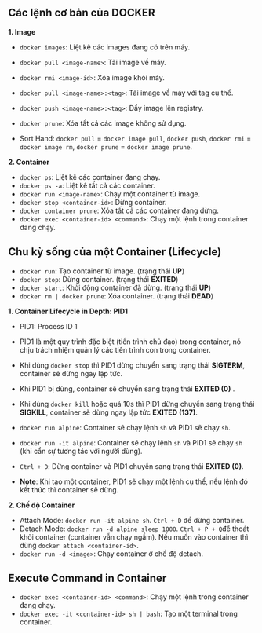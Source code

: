 ## Các lệnh cơ bản của DOCKER

**1. Image**

- `docker images`: Liệt kê các images đang có trên máy.
- `docker pull <image-name>`: Tải image về máy.
- `docker rmi <image-id>`: Xóa image khỏi máy.
- `docker pull <image-name>:<tag>`: Tải image về máy với tag cụ thể.
- `docker push <image-name>:<tag>`: Đẩy image lên registry.
- `docker prune`: Xóa tất cả các image không sử dụng.

- Sort Hand: `docker pull` = `docker image pull`, `docker push`, `docker rmi` = `docker image rm`, `docker prune` = `docker image prune`.

**2. Container**

- `docker ps`: Liệt kê các container đang chạy.
- `docker ps -a`: Liệt kê tất cả các container.
- `docker run <image-name>`: Chạy một container từ image.
- `docker stop <container-id>`: Dừng container.
- `docker container prune`: Xóa tất cả các container đang dừng.
- `docker exec <container-id> <command>`: Chạy một lệnh trong container đang chạy.

## Chu kỳ sống của một Container (Lifecycle)

- `docker run`: Tạo container từ image. (trạng thái **UP**)
- `docker stop`: Dừng container. (trạng thái **EXITED**)
- `docker start`: Khởi động container đã dừng. (trạng thái **UP**)
- `docker rm | docker prune`: Xóa container. (trạng thái **DEAD**)

**1. Container Lifecycle in Depth: PID1**

- PID1: Process ID 1
- PID1 là một quy trình đặc biệt (tiến trình chủ đạo) trong container, nó chịu trách nhiệm quản lý các tiến trình con trong container.
- Khi dùng `docker stop` thì PID1 dừng chuyển sang trạng thái **SIGTERM**, container sẽ dừng ngay lập tức.
- Khi PID1 bị dừng, container sẽ chuyển sang trạng thái **EXITED (0)** .
- Khi dùng `docker kill` hoặc quá 10s thì PID1 dừng chuyển sang trạng thái **SIGKILL**, container sẽ dừng ngay lập tức **EXITED (137)**.

- `docker run alpine`: Container sẽ chạy lệnh `sh` và PID1 sẽ chạy `sh`.
- `docker run -it alpine`: Container sẽ chạy lệnh `sh` và PID1 sẽ chạy `sh` (khi cần sự tương tác với người dùng).
- `Ctrl + D`: Dừng container và PID1 chuyển sang trạng thái **EXITED (0)**.

- **Note**: Khi tạo một container, PID1 sẽ chạy một lệnh cụ thể, nếu lệnh đó kết thúc thì container sẽ dừng.

**2. Chế độ Container**

- Attach Mode: `docker run -it alpine sh`. `Ctrl + D` để dừng container.
- Detach Mode: `docker run -d alpine sleep 1000`. `Ctrl + P + Q`để thoát khỏi container (container vẫn chạy ngầm). Nếu muốn vào container thì dùng `docker attach <container-id>`.
- `docker run -d <image>`: Chạy container ở chế độ detach.

## Execute Command in Container

- `docker exec <container-id> <command>`: Chạy một lệnh trong container đang chạy.
- `docker exec -it <container-id> sh | bash`: Tạo một terminal trong container.
